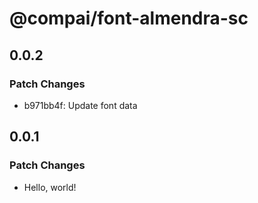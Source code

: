 # @compai/font-almendra-sc

## 0.0.2

### Patch Changes

- b971bb4f: Update font data

## 0.0.1

### Patch Changes

- Hello, world!

